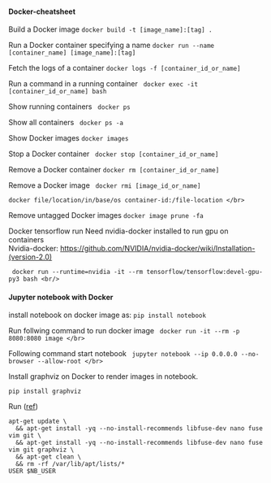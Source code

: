 #### Docker-cheatsheet
 Build a Docker image
```docker build -t [image_name]:[tag] .```

 Run a Docker container specifying a name
```docker run --name [container_name] [image_name]:[tag]```

 Fetch the logs of a container
```docker logs -f [container_id_or_name]```

 Run a command in a running container
``` docker exec -it [container_id_or_name] bash```

 Show running containers
``` docker ps```

 Show all containers
``` docker ps -a```

 Show Docker images
```docker images```

 Stop a Docker container
``` docker stop [container_id_or_name]```

 Remove a Docker container
```docker rm [container_id_or_name]```

 Remove a Docker image
``` docker rmi [image_id_or_name]```

```docker file/location/in/base/os container-id:/file-location </br>```
 
 Remove untagged Docker images
``` docker image prune -fa ```


Docker tensorflow run
Need nvidia-docker installed to run gpu on containers <br/>
Nvidia-docker: https://github.com/NVIDIA/nvidia-docker/wiki/Installation-(version-2.0) <br/>

``` docker run --runtime=nvidia -it --rm tensorflow/tensorflow:devel-gpu-py3 bash <br/>```

#### Jupyter notebook with Docker
install notebook on docker image as:
```pip install notebook```

Run follwing command to run docker image
``` docker run -it --rm -p 8080:8080 image </br>```

Following command start notebook 
``` jupyter notebook --ip 0.0.0.0 --no-browser --allow-root </br>```

Install graphviz on Docker to render images in notebook.

```pip install graphviz```

Run ([ref](https://github.com/pangeo-data/helm-chart/pull/45/commits/60e397299133c2915f5b08fcf36a146eb09c730f))

```
apt-get update \
  && apt-get install -yq --no-install-recommends libfuse-dev nano fuse vim git \
  && apt-get install -yq --no-install-recommends libfuse-dev nano fuse vim git graphviz \
  && apt-get clean \
  && rm -rf /var/lib/apt/lists/*
USER $NB_USER 
```
